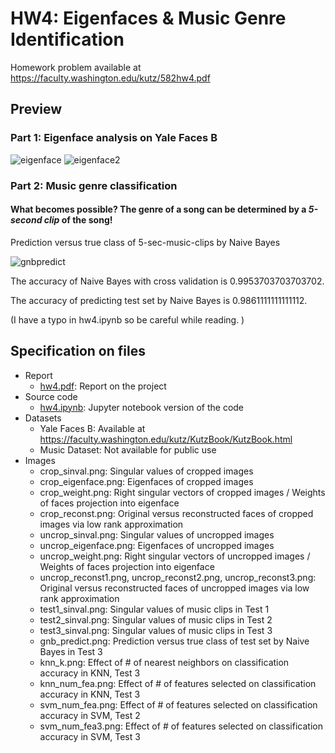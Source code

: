 # HW4: Eigenfaces & Music Genre Identification

Homework problem available at
https://faculty.washington.edu/kutz/582hw4.pdf

## Preview

### Part 1: Eigenface analysis on Yale Faces B

![eigenface](https://github.com/yeewantung/AMATH-582/blob/master/hw4/images/crop_eigenface.png)
![eigenface2](https://github.com/yeewantung/AMATH-582/blob/master/hw4/images/crop_reconst.png)

### Part 2: Music genre classification

#### What becomes possible? The genre of a song can be determined by a ***5-second clip*** of the song! 

Prediction versus true class of 5-sec-music-clips by Naive Bayes

![gnbpredict](https://github.com/yeewantung/AMATH-582/blob/master/hw4/images/gnb_predict.png)

The accuracy of Naive Bayes with cross validation is 0.9953703703703702. 

The accuracy of predicting test set by Naive Bayes is 0.9861111111111112. 

(I have a typo in hw4.ipynb so be careful while reading. )

## Specification on files
* Report
  - [hw4.pdf](https://github.com/yeewantung/AMATH-582/blob/master/hw4/hw4.pdf): Report on the project
* Source code
  - [hw4.ipynb](https://github.com/yeewantung/AMATH-582/blob/master/hw4/hw4.ipynb): Jupyter notebook version of the code
* Datasets
  - Yale Faces B: Available at <https://faculty.washington.edu/kutz/KutzBook/KutzBook.html>
  - Music Dataset: Not available for public use
* Images
  - crop_sinval.png: Singular values of cropped images
  - crop_eigenface.png: Eigenfaces of cropped images
  - crop_weight.png: Right singular vectors of cropped images / Weights of faces projection into eigenface
  - crop_reconst.png: Original versus reconstructed faces of cropped images via low rank approximation
  - uncrop_sinval.png: Singular values of uncropped images
  - uncrop_eigenface.png: Eigenfaces of uncropped images
  - uncrop_weight.png: Right singular vectors of uncropped images / Weights of faces projection into eigenface
  - uncrop_reconst1.png, uncrop_reconst2.png, uncrop_reconst3.png: Original versus reconstructed faces of uncropped images via low rank approximation
  - test1_sinval.png: Singular values of music clips in Test 1
  - test2_sinval.png: Singular values of music clips in Test 2
  - test3_sinval.png: Singular values of music clips in Test 3
  - gnb_predict.png: Prediction versus true class of test set by Naive Bayes in Test 3
  - knn_k.png: Effect of # of nearest neighbors on classification accuracy in KNN, Test 3
  - knn_num_fea.png: Effect of # of features selected on classification accuracy in KNN, Test 3
  - svm_num_fea.png: Effect of # of features selected on classification accuracy in SVM, Test 2
  - svm_num_fea3.png: Effect of # of features selected on classification accuracy in SVM, Test 3
